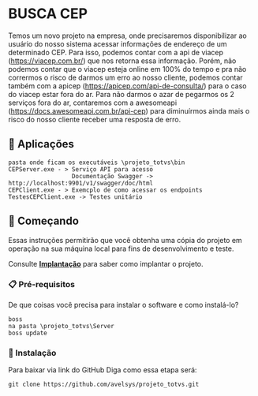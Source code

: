 # BUSCA CEP

Temos um novo projeto na empresa, onde precisaremos disponibilizar ao usuário do nosso sistema acessar informações
de endereço de um determinado CEP.
Para isso, podemos contar com a api de viacep (https://viacep.com.br/) que nos retorna essa informação.
Porém, não podemos contar que o viacep esteja online em 100% do tempo e pra não corrermos o risco de darmos um
erro ao nosso cliente, podemos contar também com a apicep (https://apicep.com/api-de-consulta/) para o caso do
viacep estar fora do ar.
Para não darmos o azar de pegarmos os 2 serviços fora do ar, contaremos com a awesomeapi
(https://docs.awesomeapi.com.br/api-cep) para diminuírmos ainda mais o risco do nosso cliente receber uma resposta
de erro.

## 🚀 Aplicações
```
pasta onde ficam os executáveis \projeto_totvs\bin
CEPServer.exe - > Serviço API para acesso
                  Documentação Swagger -> http://localhost:9901/v1/swagger/doc/html
CEPClient.exe - > Exemcplo de como acessar os endpoints
TestesCEPClient.exe -> Testes unitário
```
## 🚀 Começando

Essas instruções permitirão que você obtenha uma cópia do projeto em operação na sua máquina local para fins de desenvolvimento e teste.

Consulte **[Implantação](#-implanta%C3%A7%C3%A3o)** para saber como implantar o projeto.

### 📋 Pré-requisitos

De que coisas você precisa para instalar o software e como instalá-lo?

```
boss
na pasta \projeto_totvs\Server
boss update
```

### 🔧 Instalação

Para baixar via link do GitHub
Diga como essa etapa será:

```
git clone https://github.com/avelsys/projeto_totvs.git
```

